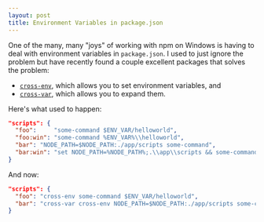 ```yaml
---
layout: post
title: Environment Variables in package.json
---
```


One of the many, many "joys" of working with npm on Windows is having to deal with environment variables in `package.json`.  I used to just ignore the problem but have recently found a couple excellent packages that solves the problem:

* [`cross-env`](https://www.npmjs.com/package/cross-env), which allows you to set environment variables, and
* [`cross-var`](https://www.npmjs.com/package/cross-var), which allows you to expand them.

Here's what used to happen:

```json
"scripts": {
  "foo":     "some-command $ENV_VAR/helloworld",
  "foo:win": "some-command %ENV_VAR%\\helloworld",
  "bar": "NODE_PATH=$NODE_PATH:./app/scripts some-command",
  "bar:win": "set NODE_PATH=%NODE_PATH%;.\\app\\scripts && some-command"
}
```

And now:

```json
"scripts": {
  "foo": "cross-env some-command $ENV_VAR/helloworld",
  "bar": "cross-var cross-env NODE_PATH=$NODE_PATH:./app/scripts some-command"
}
```
